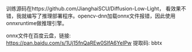 训练源码在https://github.com/JianghaiSCU/Diffusion-Low-Light，
看效果不错，我就编写了推理部署程序。opencv-dnn加载onnx文件报错，因此使用onnxruntime做推理引擎。

onnx文件在百度云盘，链接: https://pan.baidu.com/s/1Uj15fnQaREw0SlfA6YeIPw 提取码: bbtx
